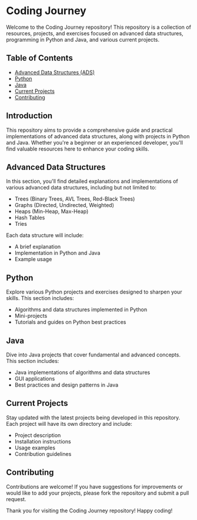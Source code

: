 <!DOCTYPE html>  
<html lang="en">  
<body class="bg-gray-100 text-gray-800 p-6">  
    <h1 class="text-3xl font-bold mb-4">Coding Journey</h1>  
    <p class="mb-4">Welcome to the Coding Journey repository! This repository is a collection of resources, projects, and exercises focused on advanced data structures, programming in Python and Java, and various current projects.</p>  
    <h2 class="text-2xl font-semibold mb-2">Table of Contents</h2>  
    <ul class="list-disc list-inside mb-4">  
        <li><a href="#advanced-data-structures" class="text-blue-600 hover:underline">Advanced Data Structures (ADS)</a></li>  
        <li><a href="#python" class="text-blue-600 hover:underline">Python</a></li>  
        <li><a href="#java" class="text-blue-600 hover:underline">Java</a></li>  
        <li><a href="#current-projects" class="text-blue-600 hover:underline">Current Projects</a></li>  
        <li><a href="#contributing" class="text-blue-600 hover:underline">Contributing</a></li>  
    </ul>  
    <h2 id="introduction" class="text-2xl font-semibold mb-2">Introduction</h2>  
    <p class="mb-4">This repository aims to provide a comprehensive guide and practical implementations of advanced data structures, along with projects in Python and Java. Whether you're a beginner or an experienced developer, you'll find valuable resources here to enhance your coding skills.</p>  
    <h2 id="advanced-data-structures" class="text-2xl font-semibold mb-2">Advanced Data Structures</h2>  
    <p class="mb-4">In this section, you'll find detailed explanations and implementations of various advanced data structures, including but not limited to:</p>  
    <ul class="list-disc list-inside mb-4">  
        <li>Trees (Binary Trees, AVL Trees, Red-Black Trees)</li>  
        <li>Graphs (Directed, Undirected, Weighted)</li>  
        <li>Heaps (Min-Heap, Max-Heap)</li>  
        <li>Hash Tables</li>  
        <li>Tries</li>  
    </ul>  
    <p class="mb-4">Each data structure will include:</p>  
    <ul class="list-disc list-inside mb-4">  
        <li>A brief explanation</li>  
        <li>Implementation in Python and Java</li>  
        <li>Example usage</li>  
    </ul>  
    <h2 id="python" class="text-2xl font-semibold mb-2">Python</h2>  
    <p class="mb-4">Explore various Python projects and exercises designed to sharpen your skills. This section includes:</p>  
    <ul class="list-disc list-inside mb-4">  
        <li>Algorithms and data structures implemented in Python</li>  
        <li>Mini-projects</li>  
        <li>Tutorials and guides on Python best practices</li>  
    </ul>  
    <h2 id="java" class="text-2xl font-semibold mb-2">Java</h2>  
    <p class="mb-4">Dive into Java projects that cover fundamental and advanced concepts. This section includes:</p>  
    <ul class="list-disc list-inside mb-4">  
        <li>Java implementations of algorithms and data structures</li>  
        <li>GUI applications</li>  
        <li>Best practices and design patterns in Java</li>  
    </ul>  
    <h2 id="current-projects" class="text-2xl font-semibold mb-2">Current Projects</h2>  
    <p class="mb-4">Stay updated with the latest projects being developed in this repository. Each project will have its own directory and include:</p>  
    <ul class="list-disc list-inside mb-4">  
        <li>Project description</li>  
        <li>Installation instructions</li>  
        <li>Usage examples</li>  
        <li>Contribution guidelines</li>  
    </ul>  
    <h2 id="contributing" class="text-2xl font-semibold mb-2">Contributing</h2>  
    <p class="mb-4">Contributions are welcome! If you have suggestions for improvements or would like to add your projects, please fork the repository and submit a pull request.</p>  
    <footer class="mt-6">  
        <p>Thank you for visiting the Coding Journey repository! Happy coding!</p>  
    </footer>  
</body>  
</html>  
